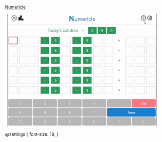 <a align="center" href="http://numericle.ddns.net"> Numericle </a>

<p align="center">
  <img src="https://github.com/JEllis66/Numericle-Deployment/blob/master/numericleTutorial.gif" alt="animated" />
</p>

@settings {
  font-size: 18;
}
